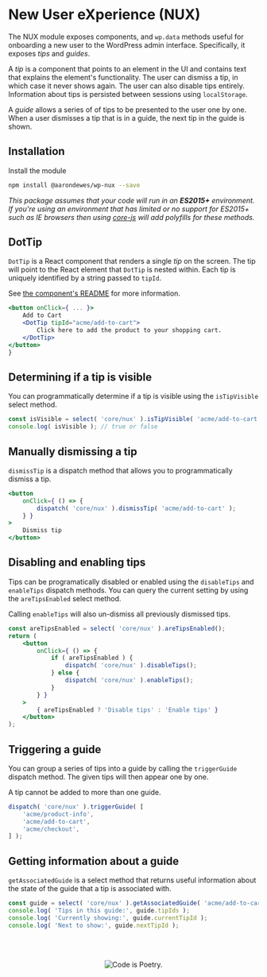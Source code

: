 # New User eXperience (NUX)

The NUX module exposes components, and `wp.data` methods useful for onboarding a new user to the WordPress admin interface. Specifically, it exposes _tips_ and _guides_.

A _tip_ is a component that points to an element in the UI and contains text that explains the element's functionality. The user can dismiss a tip, in which case it never shows again. The user can also disable tips entirely. Information about tips is persisted between sessions using `localStorage`.

A _guide_ allows a series of of tips to be presented to the user one by one. When a user dismisses a tip that is in a guide, the next tip in the guide is shown.

## Installation

Install the module

```bash
npm install @aarondewes/wp-nux --save
```

_This package assumes that your code will run in an **ES2015+** environment. If you're using an environment that has limited or no support for ES2015+ such as IE browsers then using [core-js](https://github.com/zloirock/core-js) will add polyfills for these methods._

## DotTip

`DotTip` is a React component that renders a single _tip_ on the screen. The tip will point to the React element that `DotTip` is nested within. Each tip is uniquely identified by a string passed to `tipId`.

See [the component's README][dot-tip-readme] for more information.

[dot-tip-readme]: https://github.com/WordPress/gutenberg/tree/HEAD/packages/nux/src/components/dot-tip/README.md

```jsx
<button onClick={ ... }>
	Add to Cart
	<DotTip tipId="acme/add-to-cart">
		Click here to add the product to your shopping cart.
	</DotTip>
</button>
}
```

## Determining if a tip is visible

You can programmatically determine if a tip is visible using the `isTipVisible` select method.

```jsx
const isVisible = select( 'core/nux' ).isTipVisible( 'acme/add-to-cart' );
console.log( isVisible ); // true or false
```

## Manually dismissing a tip

`dismissTip` is a dispatch method that allows you to programmatically dismiss a tip.

```jsx
<button
	onClick={ () => {
		dispatch( 'core/nux' ).dismissTip( 'acme/add-to-cart' );
	} }
>
	Dismiss tip
</button>
```

## Disabling and enabling tips

Tips can be programatically disabled or enabled using the `disableTips` and `enableTips` dispatch methods. You can query the current setting by using the `areTipsEnabled` select method.

Calling `enableTips` will also un-dismiss all previously dismissed tips.

```jsx
const areTipsEnabled = select( 'core/nux' ).areTipsEnabled();
return (
	<button
		onClick={ () => {
			if ( areTipsEnabled ) {
				dispatch( 'core/nux' ).disableTips();
			} else {
				dispatch( 'core/nux' ).enableTips();
			}
		} }
	>
		{ areTipsEnabled ? 'Disable tips' : 'Enable tips' }
	</button>
);
```

## Triggering a guide

You can group a series of tips into a guide by calling the `triggerGuide` dispatch method. The given tips will then appear one by one.

A tip cannot be added to more than one guide.

```jsx
dispatch( 'core/nux' ).triggerGuide( [
	'acme/product-info',
	'acme/add-to-cart',
	'acme/checkout',
] );
```

## Getting information about a guide

`getAssociatedGuide` is a select method that returns useful information about the state of the guide that a tip is associated with.

```jsx
const guide = select( 'core/nux' ).getAssociatedGuide( 'acme/add-to-cart' );
console.log( 'Tips in this guide:', guide.tipIds );
console.log( 'Currently showing:', guide.currentTipId );
console.log( 'Next to show:', guide.nextTipId );
```

<br/><br/><p align="center"><img src="https://s.w.org/style/images/codeispoetry.png?1" alt="Code is Poetry." /></p>
